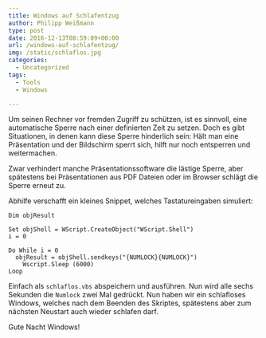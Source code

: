 ```yaml
---
title: Windows auf Schlafentzug
author: Philipp Weißmann
type: post
date: 2016-12-13T08:59:09+00:00
url: /windows-auf-schlafentzug/
img: /static/schlaflos.jpg
categories:
  - Uncategorized
tags:
  - Tools
  - Windows

---
```

Um seinen Rechner vor fremden Zugriff zu schützen, ist es sinnvoll, eine automatische Sperre nach einer definierten Zeit zu setzen.
Doch es gibt Situationen, in denen kann diese Sperre hinderlich sein: Hält man eine
Präsentation und der Bildschirm sperrt sich, hilft nur noch entsperren und weitermachen.

<!--more-->

Zwar verhindert manche Präsentationssoftware die lästige Sperre, aber spätestens bei Präsentationen aus PDF Dateien oder im Browser schlägt die Sperre erneut zu.

Abhilfe verschafft ein kleines Snippet, welches Tastatureingaben simuliert:

```vbscript
Dim objResult

Set objShell = WScript.CreateObject("WScript.Shell")
i = 0

Do While i = 0
  objResult = objShell.sendkeys("{NUMLOCK}{NUMLOCK}")
    Wscript.Sleep (6000)
Loop
```


Einfach als `schlaflos.vbs` abspeichern und ausführen. Nun wird alle sechs Sekunden die `Numlock` zwei Mal gedrückt.
Nun haben wir ein schlafloses Windows, welches nach dem Beenden des Skriptes, spätestens aber zum nächsten Neustart auch wieder schlafen darf.

Gute Nacht Windows!